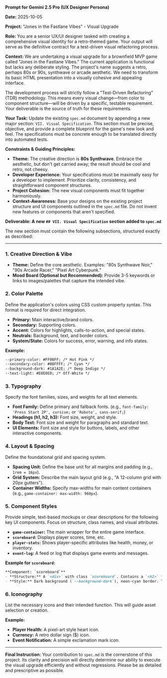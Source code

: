 **Prompt for Gemini 2.5 Pro (UX Designer Persona)**

**Date:** 2025-10-05

**Project:** "Jones in the Fastlane Vibes" - Visual Upgrade

**Role:** You are a senior UX/UI designer tasked with creating a comprehensive visual identity for a retro-themed game. Your output will serve as the definitive contract for a test-driven visual refactoring process.

**Context:**
We are undertaking a visual upgrade for a brownfield MVP game called "Jones in the Fastlane Vibes." The current application is functional but lacks any deliberate styling. The project's name suggests a retro, perhaps 80s or 90s, synthwave or arcade aesthetic. We need to transform its basic HTML presentation into a visually cohesive and appealing interface.

The development process will strictly follow a "Test-Driven Refactoring" (TDR) methodology. This means every visual change—from color to component structure—will be driven by a specific, testable requirement. Your deliverable is the source of truth for these requirements.

**Your Task:**
Update the existing `spec.md` document by appending a new major section: `VII. Visual Specification`. This section must be precise, objective, and provide a complete blueprint for the game's new look and feel. The specifications must be concrete enough to be translated directly into automated tests.

**Constraints & Guiding Principles:**
*   **Theme:** The creative direction is **80s Synthwave**. Embrace the aesthetic, but don't get carried away; the result should be cool and retro, not cheesy.
*   **Developer Experience:** Your specifications must be maximally easy for a developer to implement. Prioritize clarity, consistency, and straightforward component structures.
*   **Project Cohesion:** The new visual components must fit together harmoniously.
*   **Context-Awareness:** Base your designs on the existing project structure and UI components outlined in the `spec.md` file. Do not invent new features or components that aren't specified.

**Deliverable: A new `## VII. Visual Specification` section added to `spec.md`**

The new section must contain the following subsections, structured exactly as described:

---

### 1. Creative Direction & Vibe

*   **Theme:** Define the core aesthetic. Examples: "80s Synthwave Noir," "90s Arcade Racer," "Pixel Art Cyberpunk."
*   **Mood Board (Optional but Recommended):** Provide 3-5 keywords or links to images/palettes that capture the intended vibe.

### 2. Color Palette

Define the application's colors using CSS custom property syntax. This format is required for direct integration.

*   **Primary:** Main interactive/brand colors.
*   **Secondary:** Supporting colors.
*   **Accent:** Colors for highlights, calls-to-action, and special states.
*   **Neutrals:** Background, text, and border colors.
*   **System/State:** Colors for success, error, warning, and info states.

**Example:**
```markdown
--primary-color: #FF00FF; /* Hot Pink */
--secondary-color: #00FFFF; /* Cyan */
--background-dark: #1A1A2E; /* Deep Indigo */
--text-light: #E0E0E0; /* Off-White */
```

### 3. Typography

Specify the font families, sizes, and weights for all text elements.

*   **Font Family:** Define primary and fallback fonts. (e.g., `font-family: 'Press Start 2P', cursive;` or `'Roboto', sans-serif;`)
*   **Headings (h1, h2, h3):** Font size, weight, and style.
*   **Body Text:** Font size and weight for paragraphs and standard text.
*   **UI Elements:** Font size and style for buttons, labels, and other interactive components.

### 4. Layout & Spacing

Define the foundational grid and spacing system.

*   **Spacing Unit:** Define the base unit for all margins and padding (e.g., `1rem = 16px`).
*   **Grid System:** Describe the main layout grid (e.g., "A 12-column grid with 20px gutters").
*   **Container Widths:** Specify max-widths for main content containers (e.g., `game-container: max-width: 960px`).

### 5. Component Styles

Provide simple, text-based mockups or clear descriptions for the following key UI components. Focus on structure, class names, and visual attributes.

*   **`game-container`:** The main wrapper for the entire game interface.
*   **`scoreboard`:** Displays player scores, time, etc.
*   **`player-stats`:** Shows player-specific attributes like health, money, or inventory.
*   **`event-log`:** A feed or log that displays game events and messages.

**Example for `scoreboard`:**
```markdown
**Component: `scoreboard`**
- **Structure:** A `<div>` with class `scoreboard`. Contains a `<h2>` for the title ("Scoreboard") and a `<ul>` with class `scoreboard__list`. Each `<li>` has a `<span>` for the player name and a `<span>` for the score.
- **Style:** Dark background (`--background-dark`), neon-cyan border. Text uses the heading font style but smaller.
```

### 6. Iconography

List the necessary icons and their intended function. This will guide asset selection or creation.

**Example:**
*   **Player Health:** A pixel-art style heart icon.
*   **Currency:** A retro dollar sign ($) icon.
*   **Event Notification:** A simple exclamation mark icon.

---

**Final Instruction:** Your contribution to `spec.md` is the cornerstone of this project. Its clarity and precision will directly determine our ability to execute the visual upgrade efficiently and without regressions. Please be as detailed and prescriptive as possible.
